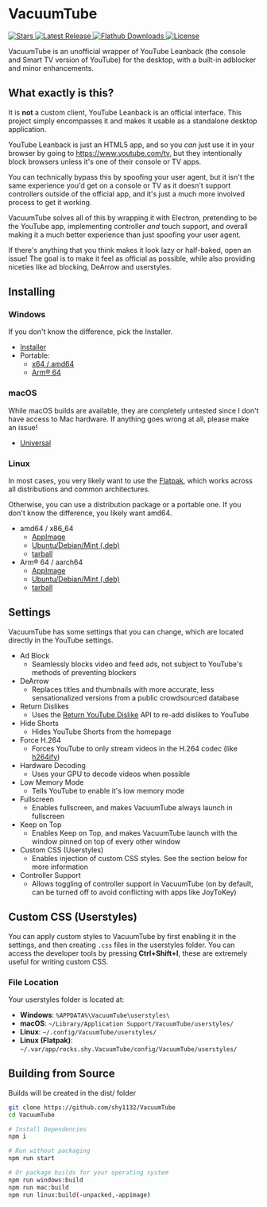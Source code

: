 # VacuumTube
<p>
    <a href="https://github.com/shy1132/VacuumTube/stargazers">
      <img alt="Stars" title="Stars" src="https://img.shields.io/github/stars/shy1132/VacuumTube?style=shield&label=%E2%AD%90%20Stars&branch=main&kill_cache=1%22" />
    </a>
    <a href="https://github.com/shy1132/VacuumTube/releases/latest">
      <img alt="Latest Release" title="Latest Release" src="https://img.shields.io/github/v/release/shy1132/VacuumTube?style=shield&label=%F0%9F%9A%80%20Release">
    </a>
    <a href="https://klausenbusk.github.io/flathub-stats/#ref=rocks.shy.VacuumTube&interval=infinity&downloadType=installs%2Bupdates">
      <img alt="Flathub Downloads" title="Flathub Downloads" src="https://img.shields.io/badge/dynamic/json?color=informational&label=Downloads&logo=flathub&logoColor=white&query=%24.installs_total&url=https%3A%2F%2Fflathub.org%2Fapi%2Fv2%2Fstats%2Frocks.shy.VacuumTube">
    </a>
    <a href="https://github.com/shy1132/VacuumTube/blob/main/LICENSE.md">
      <img alt="License" title="License" src="https://img.shields.io/github/license/shy1132/VacuumTube?label=%F0%9F%93%9C%20License" />
    </a>
</p>

VacuumTube is an unofficial wrapper of YouTube Leanback (the console and Smart TV version of YouTube) for the desktop, with a built-in adblocker and minor enhancements.

## What exactly is this?

It is **not** a custom client, YouTube Leanback is an official interface. This project simply encompasses it and makes it usable as a standalone desktop application.

YouTube Leanback is just an HTML5 app, and so you *can* just use it in your browser by going to https://www.youtube.com/tv, but they intentionally block browsers unless it's one of their console or TV apps.

You can technically bypass this by spoofing your user agent, but it isn't the same experience you'd get on a console or TV as it doesn't support controllers outside of the official app, and it's just a much more involved process to get it working.

VacuumTube solves all of this by wrapping it with Electron, pretending to be the YouTube app, implementing controller *and* touch support, and overall making it a much better experience than just spoofing your user agent.

If there's anything that you think makes it look lazy or half-baked, open an issue! The goal is to make it feel as official as possible, while also providing niceties like ad blocking, DeArrow and userstyles.

## Installing

### Windows

If you don't know the difference, pick the Installer.

- [Installer](https://github.com/shy1132/VacuumTube/releases/latest/download/VacuumTube-Setup.exe)
- Portable:
  - [x64 / amd64](https://github.com/shy1132/VacuumTube/releases/latest/download/VacuumTube-x64-Portable.zip)
  - [Arm® 64](https://github.com/shy1132/VacuumTube/releases/latest/download/VacuumTube-arm64-Portable.zip)

### macOS

While macOS builds are available, they are completely untested since I don't have access to Mac hardware. If anything goes wrong at all, please make an issue!

- [Universal](https://github.com/shy1132/VacuumTube/releases/latest/download/VacuumTube-universal.dmg)

### Linux

In most cases, you very likely want to use the [Flatpak](https://flathub.org/apps/rocks.shy.VacuumTube), which works across all distributions and common architectures.

Otherwise, you can use a distribution package or a portable one. If you don't know the difference, you likely want amd64.

- amd64 / x86_64
  - [AppImage](https://github.com/shy1132/VacuumTube/releases/latest/download/VacuumTube-x86_64.AppImage)
  - [Ubuntu/Debian/Mint (.deb)](https://github.com/shy1132/VacuumTube/releases/latest/download/VacuumTube-amd64.deb)
  - [tarball](https://github.com/shy1132/VacuumTube/releases/latest/download/VacuumTube-x64.tar.gz)
- Arm® 64 / aarch64
  - [AppImage](https://github.com/shy1132/VacuumTube/releases/latest/download/VacuumTube-arm64.AppImage)
  - [Ubuntu/Debian/Mint (.deb)](https://github.com/shy1132/VacuumTube/releases/latest/download/VacuumTube-arm64.deb)
  - [tarball](https://github.com/shy1132/VacuumTube/releases/latest/download/VacuumTube-arm64.tar.gz)
 
## Settings

VacuumTube has some settings that you can change, which are located directly in the YouTube settings.

- Ad Block
  - Seamlessly blocks video and feed ads, not subject to YouTube's methods of preventing blockers
- DeArrow
  - Replaces titles and thumbnails with more accurate, less sensationalized versions from a public crowdsourced database
- Return Dislikes
  - Uses the [Return YouTube Dislike](https://returnyoutubedislike.com) API to re-add dislikes to YouTube
- Hide Shorts
  - Hides YouTube Shorts from the homepage
- Force H.264
  - Forces YouTube to only stream videos in the H.264 codec (like [h264ify](https://github.com/erkserkserks/h264ify))
- Hardware Decoding
  - Uses your GPU to decode videos when possible
- Low Memory Mode
  - Tells YouTube to enable it's low memory mode
- Fullscreen
  - Enables fullscreen, and makes VacuumTube always launch in fullscreen
- Keep on Top
  - Enables Keep on Top, and makes VacuumTube launch with the window pinned on top of every other window
- Custom CSS (Userstyles)
  - Enables injection of custom CSS styles. See the section below for more information
- Controller Support
  - Allows toggling of controller support in VacuumTube (on by default, can be turned off to avoid conflicting with apps like JoyToKey)

## Custom CSS (Userstyles)

You can apply custom styles to VacuumTube by first enabling it in the settings, and then creating `.css` files in the userstyles folder. You can access the developer tools by pressing **Ctrl+Shift+I**, these are extremely useful for writing custom CSS.

### File Location

Your userstyles folder is located at:

- **Windows**: `%APPDATA%\VacuumTube\userstyles\`
- **macOS**: `~/Library/Application Support/VacuumTube/userstyles/`
- **Linux**: `~/.config/VacuumTube/userstyles/`
- **Linux (Flatpak)**: `~/.var/app/rocks.shy.VacuumTube/config/VacuumTube/userstyles/`

## Building from Source

Builds will be created in the dist/ folder

```sh
git clone https://github.com/shy1132/VacuumTube
cd VacuumTube

# Install Dependencies
npm i

# Run without packaging
npm run start

# Or package builds for your operating system
npm run windows:build
npm run mac:build
npm run linux:build(-unpacked,-appimage)
```
